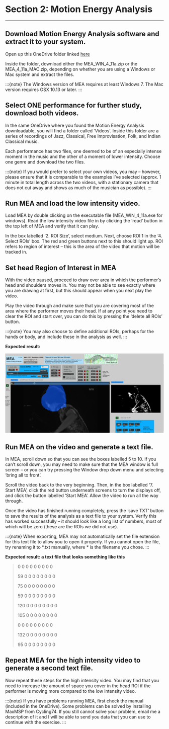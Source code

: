 # Section 2: Motion Energy Analysis
---
## Download Motion Energy Analysis software and extract it to your system.
Open up this OneDrive folder linked [here](https://universityofcambridgecloud-my.sharepoint.com/:f:/g/personal/hwc31_cam_ac_uk/EhYjWUWSRUFMkoDiLwcYx9wBjRKGOhl1M4TRu2_rDJPmDw?e=2fQH5S)

Inside the folder, download either the MEA_WIN_4_11a.zip or the MEA_4_11a_MAC.zip, depending on whether you are using a Windows or Mac system and extract the files.

:::{note}
The Windows version of MEA requires at least Windows 7. The Mac version requires OSX 10.13 or later.
:::

## Select ONE performance for further study, download both videos.
In the same OneDrive where you found the Motion Energy Analysis downloadable, you will find a folder called ‘Videos’. Inside this folder are a series of recordings of Jazz, Classical, Free Improvisation, Folk, and Indian Classical music. 

Each performance has two files, one deemed to be of an especially intense moment in the music and the other of a moment of lower intensity. Choose one genre and download the two files.

:::{note}
If you would prefer to select your own videos, you may – however, please ensure that it is comparable to the examples I’ve selected (approx. 1 minute in total length across the two videos, with a stationary camera that does not cut away and shows as much of the musician as possible).
:::

## Run MEA and load the low intensity video.
Load MEA by double clicking on the executable file (MEA_WIN_4_11a.exe for windows). Read the low intensity video file in by clicking the ‘read’ button in the top left of MEA and verify that it can play. 

In the box labelled ‘2. ROI Size’, select medium. Next, choose ROI 1 in the ‘4. Select ROIs’ box. The red and green buttons next to this should light up. ROI refers to region of interest – this is the area of the video that motion will be tracked in.

## Set head Region of Interest in MEA

With the video paused, proceed to draw over area in which the performer’s head and shoulders moves in. You may not be able to see exactly where you are drawing at first, but this should appear when you next play the video. 

Play the video through and make sure that you are covering most of the area where the performer moves their head. If at any point you need to clear the ROI and start over, you can do this by pressing the ‘delete all ROIs’ button. 

:::{note}
You may also choose to define additional ROIs, perhaps for the hands or body, and include these in the analysis as well.
:::

**Expected result:**

![](ex1_mea.png)

## Run MEA on the video and generate a text file.

In MEA, scroll down so that you can see the boxes labelled 5 to 10. If you can’t scroll down, you may need to make sure that the MEA window is full screen – or you can try pressing the Window drop down menu and selecting ‘bring all to front’.

Scroll the video back to the very beginning. Then, in the box labelled ‘7. Start MEA’, click the red button underneath screens to turn the displays off, and click the button labelled ‘Start MEA’. Allow the video to run all the way through.

Once the video has finished running completely, press the ‘save TXT’ button to save the results of the analysis as a text file to your system. Verify this has worked successfully – it should look like a long list of numbers, most of which will be zero (these are the ROIs we did not use). 

:::{note}
When exporting, MEA may not automatically set the file extension for this text file to allow you to open it properly. If you cannot open the file, try renaming it to *.txt manually, where * is the filename you chose.
:::

**Expected result: a text file that looks something like this**
> 0 0 0 0 0 0 0 0 0
>
> 59 0 0 0 0 0 0 0 0
>
> 75 0 0 0 0 0 0 0 0
>
> 59 0 0 0 0 0 0 0 0
>
> 120 0 0 0 0 0 0 0 0
>
> 105 0 0 0 0 0 0 0 0
>
> 0 0 0 0 0 0 0 0 0
>
> 132 0 0 0 0 0 0 0 0
>
> 95 0 0 0 0 0 0 0 0


## Repeat MEA for the high intensity video to generate a second text file.

Now repeat these steps for the high intensity video. You may find that you need to increase the amount of space you cover in the head ROI if the performer is moving more compared to the low intensity video.

:::{note}
If you have problems running MEA, first check the manual (included in the OneDrive). Some problems can be solved by installing MaxMSP from Cycling74. If you still cannot solve your problem, email me a description of it and I will be able to send you data that you can use to continue with the exercise.
:::